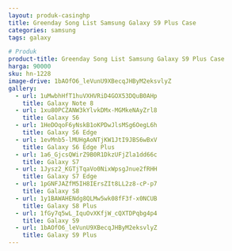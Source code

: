 ```yaml
---
layout: produk-casinghp
title: Greenday Song List Samsung Galaxy S9 Plus Case
categories: samsung
tags: galaxy

# Produk
product-title: Greenday Song List Samsung Galaxy S9 Plus Case
harga: 90000
sku: hn-1228
image-drive: 1bAOfO6_leVunU9XBecqJHByM2eksvlyZ
gallery:
  - url: 1uMwbhHfT1huVXHVRiD4GOX53DQuB0AHp
    title: Galaxy Note 8
  - url: 1xu80PCZANW3kYlvkDMx-MGMkeNAyZrl8
    title: Galaxy S6
  - url: 1HeDOqoF6yNskB1oKPDwJlsMSg6OegL6h
    title: Galaxy S6 Edge
  - url: 1evMnb5-lMUHgAoNTjKW1JtI9JBS6wBxV
    title: Galaxy S6 Edge Plus
  - url: 1a6_GjcsQWirZ9B0R1DkzUFjZla1dd66c
    title: Galaxy S7
  - url: 1Jysz2_KGTjTqaVo0NixWpsgJnue2fRHH
    title: Galaxy S7 Edge
  - url: 1pGNFJAZfM5IH8IErsZIt8LL2z8-cP-p7
    title: Galaxy S8
  - url: 1y1BAWAHENdg8QLMw5wk08fF3f-x0NCUB
    title: Galaxy S8 Plus
  - url: 1fGy7q5wL_IquOvXKfjW_cQXTDPqbg4p4
    title: Galaxy S9
  - url: 1bAOfO6_leVunU9XBecqJHByM2eksvlyZ
    title: Galaxy S9 Plus
---
```

